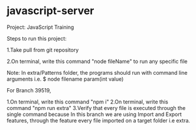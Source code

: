 # javascript-server

Project: JavaScript Training


Steps to run this project:

1.Take pull from git repository 

2.On terminal, write this command "node fileName" to run any specific file


Note: In extra/Patterns folder, the programs should run with command line arguments i.e. $ node filename param(int value)


For Branch 39519,

1.On terminal, write this command "npm i"
2.On terminal, write this command "npm run extra"
3.Verify that every file is executed through the single command because In this branch we are using Import and Export features, through the feature every file imported on a target folder i.e extra.
